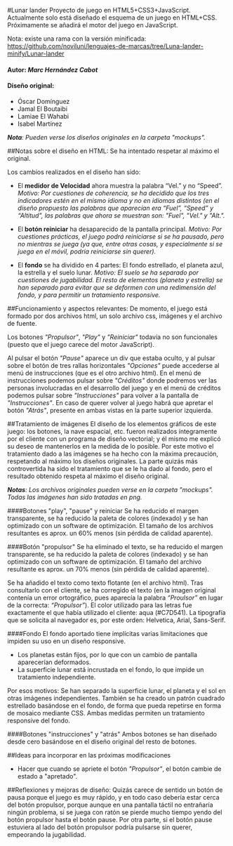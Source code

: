 #Lunar lander
Proyecto de juego en HTML5+CSS3+JavaScript. Actualmente solo está diseñado el esquema de un juego en HTML+CSS. Próximamente se añadirá el motor del juego en JavaScript.

Nota: existe una rama con la versión minificada: https://github.com/noviluni/lenguajes-de-marcas/tree/Luna-lander-minify/Lunar-lander

#### Autor: _Marc Hernández Cabot_

#### Diseño original:
+ Óscar Domínguez
+ Jamal El Boutaibi
+ Lamiae El Wahabi
+ Isabel Martínez

_**Nota**: Pueden verse los diseños originales en la carpeta "mockups"._



##Notas sobre el diseño en HTML:
Se ha intentado respetar al máximo el original.

Los cambios realizados en el diseño han sido:

- El **medidor de Velocidad** ahora muestra la palabra “Vel.” y no “Speed”.
*Motivo: Por cuestiones de coherencia, se ha decidido que los tres indicadores estén en el mismo idioma y no en idiomas distintos (en el diseño propuesto las palabras que aparecían era “Fuel”, “Speed” y “Altitud”, las palabras que ahora se muestran son: "Fuel", "Vel." y "Alt.".*

- El **botón reiniciar** ha desaparecido de la pantalla principal.
*Motivo: Por cuestiones prácticas, el juego podrá reiniciarse si se ha pausado, pero no mientras se juega (ya que, entre otras cosas, y especialmente si se juega en el móvil, podría reiniciarse sin querer).*

- El **fondo** se ha dividido en 4 partes: El fondo estrellado, el planeta azul, la estrella y el suelo lunar.
	*Motivo: El suelo se ha separado por cuestiones de jugabilidad. El resto de elementos (planeta y estrella) se han separado para evitar que se deformen con una redimensión del fondo, y para permitir un tratamiento responsive.*

##Funcionamiento y aspectos relevantes:
De momento, el juego está formado por dos archivos html, un solo archivo css, imágenes y el archivo de fuente.

Los botones *"Propulsor"*, *"Play"* y *"Reiniciar"* todavía no son funcionales (puesto que el juego carece del motor JavaScript).

 Al pulsar el botón *"Pause"* aparece un div que estaba oculto, y al pulsar sobre el botón de tres rallas horizontales *"Opciones"* puede accederse al menú de instrucciones (que es el otro archivo html). En el menú de instrucciones podemos pulsar sobre *"Créditos"* donde podremos ver las personas involucradas en el desarrollo del juego y en el menú de créditos podemos pulsar sobre *"Instrucciones"* para volver a la pantalla de *"Instrucciones"*. En caso de querer volver al juego habrá que apretar el botón *"Atrás"*, presente en ambas vistas en la parte superior izquierda.



##Tratamiento de imágenes
El diseño de los elementos gráficos de este juego: los botones, la nave espacial, etc. fueron realizados íntegramente por el cliente con un programa de diseño vectorial; y él mismo me explicó su deseo de mantenerlos en la medida de lo posible. Por este motivo el tratamiento dado a las imágenes se ha hecho con la máxima precaución, respetando al máximo los diseños originales. La parte quizás más controvertida ha sido el tratamiento que se le ha dado al fondo, pero el resultado obtenido respeta al máximo el diseño original.

_**Notas**: Los archivos originales pueden verse en la carpeta "mockups". Todas las imágenes han sido tratadas en png._

####Botones "play", "pause" y reiniciar
Se ha reducido el margen transparente, se ha reducido la paleta de colores (indexado) y se han optimizado con un software de optimización. El tamaño de los archivos resultantes es aprox. un 60% menos (sin pérdida de calidad aparente).

####Botón "propulsor"
Se ha eliminado el texto, se ha reducido el margen transparente, se ha reducido la paleta de colores (indexado) y se han optimizado con un software de optimización. El tamaño del archivo resultante es aprox. un 70% menos (sin pérdida de calidad aparente). 

Se ha añadido el texto como texto flotante (en el archivo html). Tras consultarlo con el cliente, se ha corregido el texto (en la imagen original contenía un error ortográfico, pues aparecía la palabra *“Proulsor”* en lugar de la correcta: *“Propulsor”*). El color utilizado para las letras fue exactamente el que había utilizado el cliente: aqua (#C7D541). La tipografía que se solicita al navegador es, por este orden: Helvetica, Arial, Sans-Serif.

####Fondo
El fondo aportado tiene implícitas varias limitaciones que impiden su uso en un diseño responsive.
* Los planetas están fijos, por lo que con un cambio de pantalla aparecerían deformados.
* La superficie lunar está incrustada en el fondo, lo que impide un tratamiento independiente.

Por esos motivos:
Se han separado la superficie lunar, el planeta y el sol en otras imágenes independientes. También se ha creado un patrón cuadrado estrellado basándose en el fondo, de forma que pueda repetirse en forma de mosaico mediante CSS. Ambas medidas permiten un tratamiento responsive del fondo.

####Botones "instrucciones" y "atrás"
Ambos botones se han diseñado desde cero basándose en el diseño original del resto de botones.


##Ideas para incorporar en las próximas modificaciones
+ Hacer que cuando se apriete el botón *"Propulsor"*, el botón cambie de estado a "apretado".


##Reflexiones y mejoras de diseño:
Quizás carece de sentido un botón de pausa porque el juego es muy rápido, y en todo caso debería estar cerca del botón propulsor, porque aunque en una pantalla táctil no entrañaría ningún problema, si se juega con ratón se pierde mucho tiempo yendo del botón propulsor hasta el botón pause. Por otra parte, si el botón pause estuviera al lado del botón propulsor podría pulsarse sin querer, empeorando la jugabilidad.
